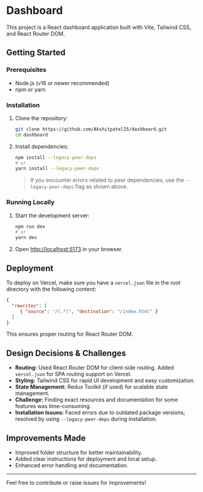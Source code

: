 
# Dashboard

This project is a React dashboard application built with Vite, Tailwind CSS, and React Router DOM.

## Getting Started

### Prerequisites
- Node.js (v16 or newer recommended)
- npm or yarn

### Installation
1. Clone the repository:
	```zsh
	git clone https://github.com/Akshitpatel25/dashboard.git
	cd dashboard
	```
2. Install dependencies:
	```zsh
	npm install --legacy-peer-deps
	# or
	yarn install --legacy-peer-deps
	```
	> If you encounter errors related to peer dependencies, use the `--legacy-peer-deps` flag as shown above.

### Running Locally
1. Start the development server:
	```zsh
	npm run dev
	# or
	yarn dev
	```
2. Open [http://localhost:5173](http://localhost:5173) in your browser.

## Deployment

To deploy on Vercel, make sure you have a `vercel.json` file in the root directory with the following content:
```json
{
  "rewrites": [
	 { "source": "/(.*)", "destination": "/index.html" }
  ]
}
```
This ensures proper routing for React Router DOM.

## Design Decisions & Challenges

- **Routing:** Used React Router DOM for client-side routing. Added `vercel.json` for SPA routing support on Vercel.
- **Styling:** Tailwind CSS for rapid UI development and easy customization.
- **State Management:** Redux Toolkit (if used) for scalable state management.
- **Challenge:** Finding exact resources and documentation for some features was time-consuming.
- **Installation Issues:** Faced errors due to outdated package versions; resolved by using `--legacy-peer-deps` during installation.

## Improvements Made
- Improved folder structure for better maintainability.
- Added clear instructions for deployment and local setup.
- Enhanced error handling and documentation.

---
Feel free to contribute or raise issues for improvements!
